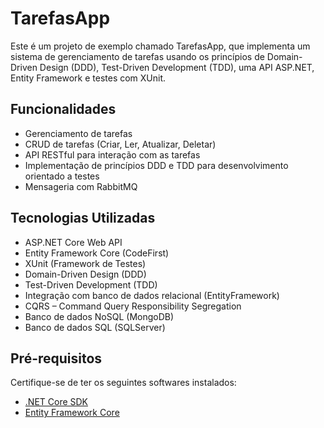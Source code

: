 # TarefasApp

Este é um projeto de exemplo chamado TarefasApp, que implementa um sistema de gerenciamento de tarefas usando os princípios de Domain-Driven Design (DDD), Test-Driven Development (TDD), uma API ASP.NET, Entity Framework e testes com XUnit.

## Funcionalidades

- Gerenciamento de tarefas
- CRUD de tarefas (Criar, Ler, Atualizar, Deletar)
- API RESTful para interação com as tarefas
- Implementação de princípios DDD e TDD para desenvolvimento orientado a testes 
- Mensageria com RabbitMQ

## Tecnologias Utilizadas

- ASP.NET Core Web API
- Entity Framework Core (CodeFirst)
- XUnit (Framework de Testes)
- Domain-Driven Design (DDD)
- Test-Driven Development (TDD)
- Integração com banco de dados relacional (EntityFramework) 
- CQRS – Command Query Responsibility Segregation
- Banco de dados NoSQL (MongoDB)
- Banco de dados SQL (SQLServer)

## Pré-requisitos

Certifique-se de ter os seguintes softwares instalados:

- [.NET Core SDK](https://dotnet.microsoft.com/download)
- [Entity Framework Core](https://docs.microsoft.com/pt-br/ef/core/get-started/overview/first-app?tabs=netcore-cli)


